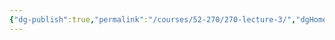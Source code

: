 ```yaml
---
{"dg-publish":true,"permalink":"/courses/52-270/270-lecture-3/","dgHomeLink":true,"dgPassFrontmatter":false,"dgShowBacklinks":false,"dgShowLocalGraph":false,"dgShowInlineTitle":false}
---
```


